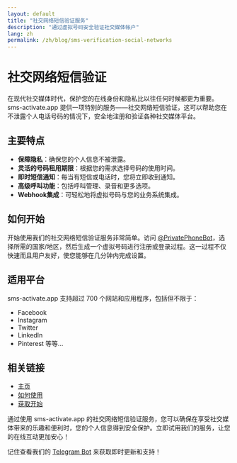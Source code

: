 ```yaml
---
layout: default
title: "社交网络短信验证服务"
description: "通过虚拟号码安全验证社交媒体帐户"
lang: zh
permalink: /zh/blog/sms-verification-social-networks
---
```


# 社交网络短信验证

在现代社交媒体时代，保护您的在线身份和隐私比以往任何时候都更为重要。sms-activate.app 提供一项特别的服务——社交网络短信验证，这可以帮助您在不泄露个人电话号码的情况下，安全地注册和验证各种社交媒体平台。

## 主要特点

- **保障隐私**：确保您的个人信息不被泄露。
- **灵活的号码租用期限**：根据您的需求选择号码的使用时间。
- **即时短信通知**：每当有短信或电话时，您将立即收到通知。
- **高级呼叫功能**：包括呼叫管理、录音和更多选项。
- **Webhook集成**：可轻松地将虚拟号码与您的业务系统集成。

## 如何开始

开始使用我们的社交网络短信验证服务非常简单。访问 [@PrivatePhoneBot](https://t.me/PrivatePhoneBot)，选择所需的国家/地区，然后生成一个虚拟号码进行注册或登录过程。这一过程不仅快速而且用户友好，使您能够在几分钟内完成设置。

## 适用平台

sms-activate.app 支持超过 700 个网站和应用程序，包括但不限于：

- Facebook
- Instagram
- Twitter
- LinkedIn
- Pinterest
等等...

## 相关链接

- [主页](/zh/)
- [如何使用](/zh/how-it-works)
- [获取开始](/zh/get-started)

通过使用 sms-activate.app 的社交网络短信验证服务，您可以确保在享受社交媒体带来的乐趣和便利时，您的个人信息得到安全保护。立即试用我们的服务，让您的在线互动更加安心！

记住查看我们的 [Telegram Bot](https://t.me/PrivatePhoneBot) 来获取即时更新和支持！